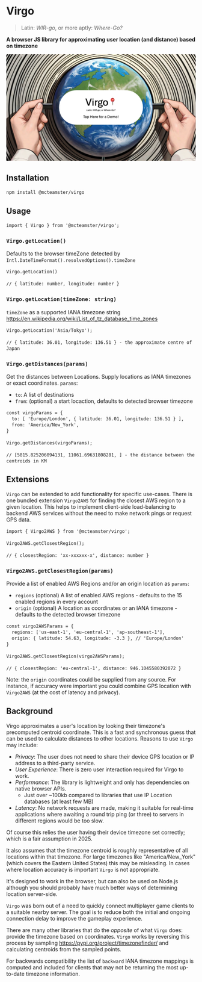 # Virgo
> Latin: *WIR-go*, or more aptly: *Where-Go?*

**A browser JS library for approximating user location (and distance) based on timezone**

[![virgo](./docs/img/virgo.png)](https://virgo.tonz.io)

## Installation
```
npm install @mcteamster/virgo
```

## Usage
```
import { Virgo } from '@mcteamster/virgo';
```

### `Virgo.getLocation()`
Defaults to the browser timeZone detected by `Intl.DateTimeFormat().resolvedOptions().timeZone`
```
Virgo.getLocation()

// { latitude: number, longitude: number }
```

### `Virgo.getLocation(timeZone: string)`
`timeZone` as a supported IANA timezone string https://en.wikipedia.org/wiki/List_of_tz_database_time_zones

```
Virgo.getLocation('Asia/Tokyo');

// { latitude: 36.01, longitude: 136.51 } - the approximate centre of Japan
```

### `Virgo.getDistances(params)`
Get the distances between Locations. Supply locations as IANA timezones or exact coordinates. `params`:

- `to`: A list of destinations
- `from`: (optional) a start locaction, defaults to detected browser timezone

```
const virgoParams = {
  to: [ 'Europe/London', { latitude: 36.01, longitude: 136.51 } ],
  from: 'America/New_York',
}

Virgo.getDistances(virgoParams);

// [5815.825206094131, 11061.69631808281, ] - the distance between the centroids in KM
```

## Extensions
`Virgo` can be extended to add functionality for specific use-cases. There is one bundled extension `Virgo2AWS` for finding the closest AWS region to a given location. This helps to implement client-side load-balancing to backend AWS services without the need to make network pings or request GPS data.

```
import { Virgo2AWS } from '@mcteamster/virgo';

Virgo2AWS.getClosestRegion();

// { closestRegion: 'xx-xxxxxx-x', distance: number }
```

### `Virgo2AWS.getClosestRegion(params)`

Provide a list of enabled AWS Regions and/or an origin location as `params`:
- `regions` (optional) A list of enabled AWS regions - defaults to the 15 enabled regions in every account
- `origin` (optional) A location as coordinates or an IANA timezone - defaults to the detected browser timezone

```
const virgo2AWSParams = {
  regions: ['us-east-1', 'eu-central-1', 'ap-southeast-1'],
  origin: { latitude: 54.63, longitude: -3.3 }, // 'Europe/London'
}

Virgo2AWS.getClosestRegion(virgo2AWSParams);

// { closestRegion: 'eu-central-1', distance: 946.1045580392072 }
```

Note: the `origin` coordinates could be supplied from any source. For instance, if accuracy were important you could combine GPS location with `Virgo2AWS` (at the cost of latency and privacy).

## Background
Virgo approximates a user's location by looking their timezone's precomputed centroid coordinate. This is a fast and synchronous guess that can be used to calculate distances to other locations. Reasons to use `Virgo` may include:
- *Privacy*: The user does not need to share their device GPS location or IP address to a third-party service.
- *User Experience*: There is zero user interaction required for Virgo to work.
- *Performance*: The library is lightweight and only has dependencies on native browser APIs.
  - Just over ~100kb compared to libraries that use IP Location databases (at least few MB)
- *Latency*: No network requests are made, making it suitable for real-time applications where awaiting a round trip ping (or three) to servers in different regions would be too slow.

Of course this relies the user having their device timezone set correctly; which is a fair assumption in 2025.

It also assumes that the timezone centroid is roughly representative of all locations within that timezone. For large timezones like "America/New_York" (which covers the Eastern United States) this may be misleading. In cases where location accuracy is important `Virgo` is not appropriate.

It's designed to work in the browser, but can also be used on Node.js although you should probably have much better ways of determining location server-side.

`Virgo` was born out of a need to quickly connect multiplayer game clients to a suitable nearby server. The goal is to reduce both the initial and ongoing connection delay to improve the gameplay experience.

There are many other libraries that do the *opposite* of what `Virgo` does: provide the timezone based on coordinates. `Virgo` works by reversing this process by sampling https://pypi.org/project/timezonefinder/ and calculating centroids from the sampled points.

For backwards compatibility the list of `backward` IANA timezone mappings is computed and included for clients that may not be returning the most up-to-date timezone information.
